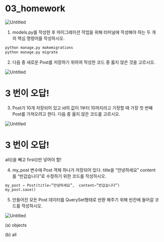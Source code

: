 # 03_homework

![Untitled](03_homework%204f447624c43f410aa86930e58fb555b9/Untitled.png)

1) models.py를 작성한 후 마이그레이션 작업을 위해 터미널에 작성해야 하는 두 개의 핵심 명령어를 작성하시오.

```python
python manage.py makemigrations
python manage.py migrate
```

2) 다음 중 새로운 Post를 저장하기 위하여 작성한 코드 중 옳지 않은 것을 고르시오.

![Untitled](03_homework%204f447624c43f410aa86930e58fb555b9/Untitled%201.png)

# 3 번이 오답!

3) Post가 10개 저장되어 있고 id의 값이 1부터 10까지라고 가정할 때 가장 첫 번째 Post를 가져오려고 한다. 다음 중 옳지 않은 코드를 고르시오.

![Untitled](03_homework%204f447624c43f410aa86930e58fb555b9/Untitled%202.png)

# 3 번이 오답!

all()을 빼고 first()만 넣어야 함!

4) my_post 변수에 Post 객체 하나가 저장되어 있다. title을 “안녕하세요” content를 “반갑습니다”로 수정하기 위한 코드를 작성하시오.

```python
my_post = Post(title=”안녕하세요”,  content=”반갑습니다”)
my_post.save()
```

5) 만들어진 모든 Post 데이터를 QuerySet형태로 반환 해주기 위해 빈칸에 들어갈 코드를 작성하시오.

![Untitled](03_homework%204f447624c43f410aa86930e58fb555b9/Untitled%203.png)

(a) objects

(b) all